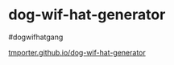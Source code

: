 # dog-wif-hat-generator
#dogwifhatgang

[tmporter.github.io/dog-wif-hat-generator](https://tmporter.github.io/dog-wif-hat-generator/)
